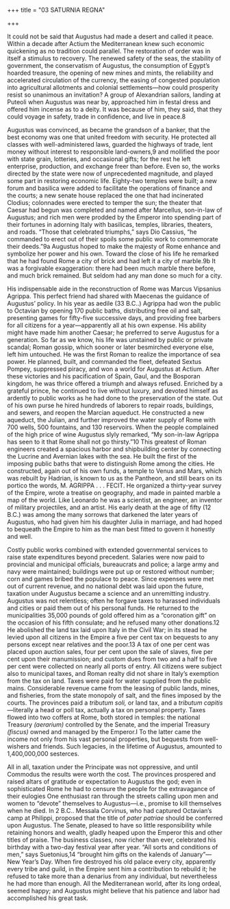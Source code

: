 +++
title = "03 SATURNIA REGNA"

+++

It could not be said that Augustus had made a desert and called it peace. Within a decade after Actium the Mediterranean knew such economic quickening as no tradition could parallel. The restoration of order was in itself a stimulus to recovery. The renewed safety of the seas, the stability of government, the conservatism of Augustus, the consumption of Egypt’s hoarded treasure, the opening of new mines and mints, the reliability and accelerated circulation of the currency, the easing of congested population into agricultural allotments and colonial settlements—how could prosperity resist so unanimous an invitation? A group of Alexandrian sailors, landing at Puteoli when Augustus was near by, approached him in festal dress and offered him incense as to a deity. It was because of him, they said, that they could voyage in safety, trade in confidence, and live in peace.8

Augustus was convinced, as became the grandson of a banker, that the best economy was one that united freedom with security. He protected all classes with well-administered laws, guarded the highways of trade, lent money without interest to responsible land-owners,9 and mollified the poor with state grain, lotteries, and occasional gifts; for the rest he left enterprise, production, and exchange freer than before. Even so, the works directed by the state were now of unprecedented magnitude, and played some part in restoring economic life. Eighty-two temples were built; a new forum and basilica were added to facilitate the operations of finance and the courts; a new senate house replaced the one that had incinerated Clodius; colonnades were erected to temper the sun; the theater that Caesar had begun was completed and named after Marcellus, son-in-law of Augustus; and rich men were prodded by the Emperor into spending part of their fortunes in adorning Italy with basilicas, temples, libraries, theaters, and roads. “Those that celebrated triumphs,” says Dio Cassius, “he commanded to erect out of their spoils some public work to commemorate their deeds.”9a Augustus hoped to make the majesty of Rome enhance and symbolize her power and his own. Toward the close of his life he remarked that he had found Rome a city of brick and had left it a city of marble.9b It was a forgivable exaggeration: there had been much marble there before, and much brick remained. But seldom had any man done so much for a city.

His indispensable aide in the reconstruction of Rome was Marcus Vipsanius Agrippa. This perfect friend had shared with Maecenas the guidance of Augustus’ policy. In his year as aedile \(33 B.C..\) Agrippa had won the public to Octavian by opening 170 public baths, distributing free oil and salt, presenting games for fifty-five successive days, and providing free barbers for all citizens for a year—apparently all at his own expense. His ability might have made him another Caesar; he preferred to serve Augustus for a generation. So far as we know, his life was unstained by public or private scandal; Roman gossip, which sooner or later besmirched everyone else, left him untouched. He was the first Roman to realize the importance of sea power. He planned, built, and commanded the fleet, defeated Sextus Pompey, suppressed piracy, and won a world for Augustus at Actium. After these victories and his pacification of Spain, Gaul, and the Bosporan kingdom, he was thrice offered a triumph and always refused. Enriched by a grateful prince, he continued to live without luxury, and devoted himself as ardently to public works as he had done to the preservation of the state. Out of his own purse he hired hundreds of laborers to repair roads, buildings, and sewers, and reopen the Marcian aqueduct. He constructed a new aqueduct, the Julian, and further improved the water supply of Rome with 700 wells, 500 fountains, and 130 reservoirs. When the people complained of the high price of wine Augustus slyly remarked, “My son-in-law Agrippa has seen to it that Rome shall not go thirsty.”10 This greatest of Roman engineers created a spacious harbor and shipbuilding center by connecting the Lucrine and Avernian lakes with the sea. He built the first of the imposing public baths that were to distinguish Rome among the cities. He constructed, again out of his own funds, a temple to Venus and Mars, which was rebuilt by Hadrian, is known to us as the Pantheon, and still bears on its portico the words, M. AGRIPPA . . . FECIT. He organized a thirty-year survey of the Empire, wrote a treatise on geography, and made in painted marble a map of the world. Like Leonardo he was a scientist, an engineer, an inventor of military projectiles, and an artist. His early death at the age of fifty \(12 B.C.\) was among the many sorrows that darkened the later years of Augustus, who had given him his daughter Julia in marriage, and had hoped to bequeath the Empire to him as the man best fitted to govern it honestly and well.

Costly public works combined with extended governmental services to raise state expenditures beyond precedent. Salaries were now paid to provincial and municipal officials, bureaucrats and police; a large army and navy were maintained; buildings were put up or restored without number; corn and games bribed the populace to peace. Since expenses were met out of current revenue, and no national debt was laid upon the future, taxation under Augustus became a science and an unremitting industry. Augustus was not relentless; often he forgave taxes to harassed individuals and cities or paid them out of his personal funds. He returned to the municipalities 35,000 pounds of gold offered him as a “coronation gift” on the occasion of his fifth consulate; and he refused many other donations.12 He abolished the land tax laid upon Italy in the Civil War; in its stead he levied upon all citizens in the Empire a five per cent tax on bequests to any persons except near relatives and the poor.13 A tax of one per cent was placed upon auction sales, four per cent upon the sale of slaves, five per cent upon their manumission; and custom dues from two and a half to five per cent were collected on nearly all ports of entry. All citizens were subject also to municipal taxes, and Roman realty did not share in Italy’s exemption from the tax on land. Taxes were paid for water supplied from the public mains. Considerable revenue came from the leasing of public lands, mines, and fisheries, from the state monopoly of salt, and the fines imposed by the courts. The provinces paid a *tributum soli,* or land tax, and a *tributum capitis*—literally a head or poll tax, actually a tax on personal property. Taxes flowed into two coffers at Rome, both stored in temples: the national Treasury *\(aerarium\)* controlled by the Senate, and the imperial Treasury *\(fiscus\)* owned and managed by the Emperor.I To the latter came the income not only from his vast personal properties, but bequests from well-wishers and friends. Such legacies, in the lifetime of Augustus, amounted to 1,400,000,000 sesterces.

All in all, taxation under the Principate was not oppressive, and until Commodus the results were worth the cost. The provinces prospered and raised altars of gratitude or expectation to Augustus the god; even in sophisticated Rome he had to censure the people for the extravagance of their eulogies One enthusiast ran through the streets calling upon men and women to “devote” themselves to Augustus—i.e., promise to kill themselves when he died. In 2 B.C.. Messala Corvinus, who had captured Octavian’s camp at Philippi, proposed that the title of *pater patriae* should be conferred upon Augustus. The Senate, pleased to have so little responsibility while retaining honors and wealth, gladly heaped upon the Emperor this and other titles of praise. The business classes, now richer than ever, celebrated his birthday with a two-day festival year after year. “All sorts and conditions of men,” says Suetonius,14 “brought him gifts on the kalends of January”—New Year’s Day. When fire destroyed his old palace every city, apparently every tribe and guild, in the Empire sent him a contribution to rebuild it; he refused to take more than a denarius from any individual, but nevertheless he had more than enough. All the Mediterranean world, after its long ordeal, seemed happy; and Augustus might believe that his patience and labor had accomplished his great task.


